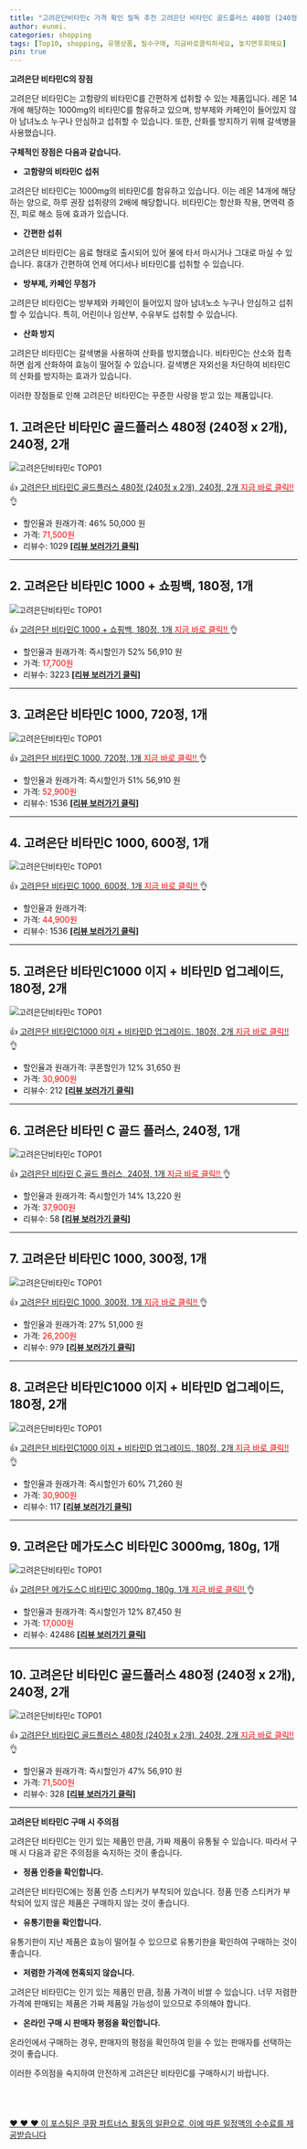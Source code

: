 ```yaml
---
title: "고려은단비타민c 가격 확인 필독 추천 고려은단 비타민C 골드플러스 480정 (240정 x 2개), 240정, 2개 비교 장점 구매가이드"
author: eunmi.
categories: shopping
tags: [Top10, shopping, 유행상품, 필수구매, 지금바로클릭하세요, 놓치면후회해요]
pin: true
---
```

**고려은단 비타민C의 장점**

고려은단 비타민C는 고함량의 비타민C를 간편하게 섭취할 수 있는 제품입니다. 레몬 14개에 해당하는 1000mg의 비타민C를 함유하고 있으며, 방부제와 카페인이 들어있지 않아 남녀노소 누구나 안심하고 섭취할 수 있습니다. 또한, 산화를 방지하기 위해 갈색병을 사용했습니다.

**구체적인 장점은 다음과 같습니다.**

* **고함량의 비타민C 섭취**

고려은단 비타민C는 1000mg의 비타민C를 함유하고 있습니다. 이는 레몬 14개에 해당하는 양으로, 하루 권장 섭취량의 2배에 해당합니다. 비타민C는 항산화 작용, 면역력 증진, 피로 해소 등에 효과가 있습니다.

* **간편한 섭취**

고려은단 비타민C는 음료 형태로 출시되어 있어 물에 타서 마시거나 그대로 마실 수 있습니다. 휴대가 간편하여 언제 어디서나 비타민C를 섭취할 수 있습니다.

* **방부제, 카페인 무첨가**

고려은단 비타민C는 방부제와 카페인이 들어있지 않아 남녀노소 누구나 안심하고 섭취할 수 있습니다. 특히, 어린이나 임산부, 수유부도 섭취할 수 있습니다.

* **산화 방지**

고려은단 비타민C는 갈색병을 사용하여 산화를 방지했습니다. 비타민C는 산소와 접촉하면 쉽게 산화하여 효능이 떨어질 수 있습니다. 갈색병은 자외선을 차단하여 비타민C의 산화를 방지하는 효과가 있습니다.

이러한 장점들로 인해 고려은단 비타민C는 꾸준한 사랑을 받고 있는 제품입니다.

   

## 1. 고려은단 비타민C 골드플러스 480정 (240정 x 2개), 240정, 2개

![고려은단비타민c TOP01](https://thumbnail7.coupangcdn.com/thumbnails/remote/230x230ex/image/vendor_inventory/fe76/3f18f0d1baed83b6992b93f63b9209a8497b2d8214c717866db8178a4ba6.png)


👍 [고려은단 비타민C 골드플러스 480정 (240정 x 2개), 240정, 2개 <font color=red> 지금 바로 클릭!! </font> ](https://link.coupang.com/re/AFFSDP?lptag=AF3617701&subid=GithubCoopas&pageKey=6256392957&traceid=V0-153&itemId=12923788961&vendorItemId=81209834522) 👌 


- 할인율과 원래가격: 46%  50,000   원
- 가격: <span style='color:red'>71,500원</span>
- 리뷰수: 1029  [**[리뷰 보러가기 클릭]**](https://link.coupang.com/re/AFFSDP?lptag=AF3617701&subid=GithubCoopas&pageKey=6256392957&traceid=V0-153&itemId=12923788961&vendorItemId=81209834522)

---


   

## 2. 고려은단 비타민C 1000 + 쇼핑백, 180정, 1개

![고려은단비타민c TOP01](https://thumbnail9.coupangcdn.com/thumbnails/remote/230x230ex/image/retail/images/4703148579049300-059b6a35-47ce-41aa-918b-9a7958e85e8f.jpg)


👍 [고려은단 비타민C 1000 + 쇼핑백, 180정, 1개 <font color=red> 지금 바로 클릭!! </font> ](https://link.coupang.com/re/AFFSDP?lptag=AF3617701&subid=GithubCoopas&pageKey=7431508110&traceid=V0-153&itemId=13855063319&vendorItemId=3000235591) 👌 


- 할인율과 원래가격: 즉시할인가 52%  56,910   원
- 가격: <span style='color:red'>17,700원</span>
- 리뷰수: 3223  [**[리뷰 보러가기 클릭]**](https://link.coupang.com/re/AFFSDP?lptag=AF3617701&subid=GithubCoopas&pageKey=7431508110&traceid=V0-153&itemId=13855063319&vendorItemId=3000235591)

---


   

## 3. 고려은단 비타민C 1000, 720정, 1개

![고려은단비타민c TOP01](https://thumbnail8.coupangcdn.com/thumbnails/remote/230x230ex/image/vendor_inventory/e775/74dcd9bd61b53e11d973b54b4577f5b46195efff3c1bf797862a3d8d3721.jpg)


👍 [고려은단 비타민C 1000, 720정, 1개 <font color=red> 지금 바로 클릭!! </font> ](https://link.coupang.com/re/AFFSDP?lptag=AF3617701&subid=GithubCoopas&pageKey=7431508110&traceid=V0-153&itemId=324891&vendorItemId=82310782563) 👌 


- 할인율과 원래가격: 즉시할인가 51%  56,910   원
- 가격: <span style='color:red'>52,900원</span>
- 리뷰수: 1536  [**[리뷰 보러가기 클릭]**](https://link.coupang.com/re/AFFSDP?lptag=AF3617701&subid=GithubCoopas&pageKey=7431508110&traceid=V0-153&itemId=324891&vendorItemId=82310782563)

---


   

## 4. 고려은단 비타민C 1000, 600정, 1개

![고려은단비타민c TOP01](https://thumbnail9.coupangcdn.com/thumbnails/remote/230x230ex/image/vendor_inventory/b690/8ed9c95a055e823ce903fa59be85e127dd9bf9f7c1f11adc1d8e14eb4b3b.jpg)


👍 [고려은단 비타민C 1000, 600정, 1개 <font color=red> 지금 바로 클릭!! </font> ](https://link.coupang.com/re/AFFSDP?lptag=AF3617701&subid=GithubCoopas&pageKey=7431508110&traceid=V0-153&itemId=6260161690&vendorItemId=82310832054) 👌 


- 할인율과 원래가격: 
- 가격: <span style='color:red'>44,900원</span>
- 리뷰수: 1536  [**[리뷰 보러가기 클릭]**](https://link.coupang.com/re/AFFSDP?lptag=AF3617701&subid=GithubCoopas&pageKey=7431508110&traceid=V0-153&itemId=6260161690&vendorItemId=82310832054)

---


   

## 5. 고려은단 비타민C1000 이지 + 비타민D 업그레이드, 180정, 2개

![고려은단비타민c TOP01](https://thumbnail6.coupangcdn.com/thumbnails/remote/230x230ex/image/vendor_inventory/6964/d21b673cc3d107dbfc5393b15706a462bd3c5833d39d2d32b28d3ed6ba5c.png)


👍 [고려은단 비타민C1000 이지 + 비타민D 업그레이드, 180정, 2개 <font color=red> 지금 바로 클릭!! </font> ](https://link.coupang.com/re/AFFSDP?lptag=AF3617701&subid=GithubCoopas&pageKey=5307090358&traceid=V0-153&itemId=7677417031&vendorItemId=77769628233) 👌 


- 할인율과 원래가격: 쿠폰할인가 12%  31,650   원
- 가격: <span style='color:red'>30,900원</span>
- 리뷰수: 212  [**[리뷰 보러가기 클릭]**](https://link.coupang.com/re/AFFSDP?lptag=AF3617701&subid=GithubCoopas&pageKey=5307090358&traceid=V0-153&itemId=7677417031&vendorItemId=77769628233)

---


   

## 6. 고려은단 비타민 C 골드 플러스, 240정, 1개

![고려은단비타민c TOP01](https://thumbnail7.coupangcdn.com/thumbnails/remote/230x230ex/image/vendor_inventory/3076/833b451388f74ef0556d81f13bfde70fadb21ab2e42998f1cd7c655748b1.png)


👍 [고려은단 비타민 C 골드 플러스, 240정, 1개 <font color=red> 지금 바로 클릭!! </font> ](https://link.coupang.com/re/AFFSDP?lptag=AF3617701&subid=GithubCoopas&pageKey=6256392957&traceid=V0-153&itemId=6260129128&vendorItemId=81209834504) 👌 


- 할인율과 원래가격: 즉시할인가 14%  13,220   원
- 가격: <span style='color:red'>37,900원</span>
- 리뷰수: 58  [**[리뷰 보러가기 클릭]**](https://link.coupang.com/re/AFFSDP?lptag=AF3617701&subid=GithubCoopas&pageKey=6256392957&traceid=V0-153&itemId=6260129128&vendorItemId=81209834504)

---


   

## 7. 고려은단 비타민C 1000, 300정, 1개

![고려은단비타민c TOP01](https://thumbnail8.coupangcdn.com/thumbnails/remote/230x230ex/image/vendor_inventory/348f/20f080c980aa8a34a089e31f7758a5e027ee8a2ca191ac07b629aa179a87.jpeg)


👍 [고려은단 비타민C 1000, 300정, 1개 <font color=red> 지금 바로 클릭!! </font> ](https://link.coupang.com/re/AFFSDP?lptag=AF3617701&subid=GithubCoopas&pageKey=7431508110&traceid=V0-153&itemId=19927377895&vendorItemId=4607365252) 👌 


- 할인율과 원래가격: 27%  51,000   원
- 가격: <span style='color:red'>26,200원</span>
- 리뷰수: 979  [**[리뷰 보러가기 클릭]**](https://link.coupang.com/re/AFFSDP?lptag=AF3617701&subid=GithubCoopas&pageKey=7431508110&traceid=V0-153&itemId=19927377895&vendorItemId=4607365252)

---


   

## 8. 고려은단 비타민C1000 이지 + 비타민D 업그레이드, 180정, 2개

![고려은단비타민c TOP01](https://thumbnail6.coupangcdn.com/thumbnails/remote/230x230ex/image/vendor_inventory/6964/d21b673cc3d107dbfc5393b15706a462bd3c5833d39d2d32b28d3ed6ba5c.png)


👍 [고려은단 비타민C1000 이지 + 비타민D 업그레이드, 180정, 2개 <font color=red> 지금 바로 클릭!! </font> ](https://link.coupang.com/re/AFFSDP?lptag=AF3617701&subid=GithubCoopas&pageKey=5307090358&traceid=V0-153&itemId=7677417031&vendorItemId=77769628233) 👌 


- 할인율과 원래가격: 즉시할인가 60%  71,260   원
- 가격: <span style='color:red'>30,900원</span>
- 리뷰수: 117  [**[리뷰 보러가기 클릭]**](https://link.coupang.com/re/AFFSDP?lptag=AF3617701&subid=GithubCoopas&pageKey=5307090358&traceid=V0-153&itemId=7677417031&vendorItemId=77769628233)

---


   

## 9. 고려은단 메가도스C 비타민C 3000mg, 180g, 1개

![고려은단비타민c TOP01](https://thumbnail8.coupangcdn.com/thumbnails/remote/230x230ex/image/retail/images/7191832528232798-ad245ede-68f5-4ba8-bf65-5095e993ce38.jpg)


👍 [고려은단 메가도스C 비타민C 3000mg, 180g, 1개 <font color=red> 지금 바로 클릭!! </font> ](https://link.coupang.com/re/AFFSDP?lptag=AF3617701&subid=GithubCoopas&pageKey=46208003&traceid=V0-153&itemId=18240724003&vendorItemId=85387691552) 👌 


- 할인율과 원래가격: 즉시할인가 12%  87,450   원
- 가격: <span style='color:red'>17,000원</span>
- 리뷰수: 42486  [**[리뷰 보러가기 클릭]**](https://link.coupang.com/re/AFFSDP?lptag=AF3617701&subid=GithubCoopas&pageKey=46208003&traceid=V0-153&itemId=18240724003&vendorItemId=85387691552)

---


   

## 10. 고려은단 비타민C 골드플러스 480정 (240정 x 2개), 240정, 2개

![고려은단비타민c TOP01](https://thumbnail7.coupangcdn.com/thumbnails/remote/230x230ex/image/vendor_inventory/fe76/3f18f0d1baed83b6992b93f63b9209a8497b2d8214c717866db8178a4ba6.png)


👍 [고려은단 비타민C 골드플러스 480정 (240정 x 2개), 240정, 2개 <font color=red> 지금 바로 클릭!! </font> ](https://link.coupang.com/re/AFFSDP?lptag=AF3617701&subid=GithubCoopas&pageKey=6256392957&traceid=V0-153&itemId=12923788961&vendorItemId=81209834522) 👌 


- 할인율과 원래가격: 즉시할인가 47%  56,910   원
- 가격: <span style='color:red'>71,500원</span>
- 리뷰수: 328  [**[리뷰 보러가기 클릭]**](https://link.coupang.com/re/AFFSDP?lptag=AF3617701&subid=GithubCoopas&pageKey=6256392957&traceid=V0-153&itemId=12923788961&vendorItemId=81209834522)

---
**고려은단 비타민C 구매 시 주의점**

고려은단 비타민C는 인기 있는 제품인 만큼, 가짜 제품이 유통될 수 있습니다. 따라서 구매 시 다음과 같은 주의점을 숙지하는 것이 좋습니다.

* **정품 인증을 확인합니다.**

고려은단 비타민C에는 정품 인증 스티커가 부착되어 있습니다. 정품 인증 스티커가 부착되어 있지 않은 제품은 구매하지 않는 것이 좋습니다.

* **유통기한을 확인합니다.**

유통기한이 지난 제품은 효능이 떨어질 수 있으므로 유통기한을 확인하여 구매하는 것이 좋습니다.

* **저렴한 가격에 현혹되지 않습니다.**

고려은단 비타민C는 인기 있는 제품인 만큼, 정품 가격이 비쌀 수 있습니다. 너무 저렴한 가격에 판매되는 제품은 가짜 제품일 가능성이 있으므로 주의해야 합니다.

* **온라인 구매 시 판매자 평점을 확인합니다.**

온라인에서 구매하는 경우, 판매자의 평점을 확인하여 믿을 수 있는 판매자를 선택하는 것이 좋습니다.

이러한 주의점을 숙지하여 안전하게 고려은단 비타민C를 구매하시기 바랍니다.<br><br><br><br><br> [ ❤ ❤ ❤ 이 포스팅은 쿠팡 파트너스 활동의 일환으로, 이에 따른 일정액의 수수료를 제공받습니다](https://link.coupang.com/a/bcEFyh)
